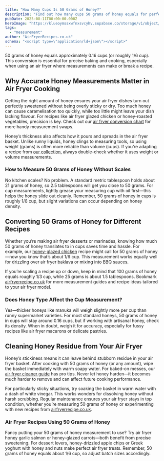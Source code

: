 ```yaml
---
title: "How Many Cups Is 50 Grams of Honey?"
description: "Find out how many cups 50 grams of honey equals for perfect baking and cooking every time. Includes easy conversions and air fryer tips."
pubDate: 2025-08-11T00:00:00.000Z
heroImage: "https://klueoymssxwfnxsvcyhv.supabase.co/storage/v1/object/public/md/how-many-cups-is-50-grams-of-honey-de88e3bd.webp"
tags:
  - "measurement"
author: "AirFryerRecipes.co.uk"
schema: "<script type=\"application/ld+json\"></script>"
---
```


<p>50 grams of honey equals approximately 0.16 cups (or roughly 1/6 cup). This conversion is essential for precise baking and cooking, especially when using an air fryer where measurements can make or break a recipe.</p>

<h2>Why Accurate Honey Measurements Matter in Air Fryer Cooking</h2>  
<p>Getting the right amount of honey ensures your air fryer dishes turn out perfectly sweetened without being overly sticky or dry. Too much honey can cause caramelisation too quickly, while too little might leave your dish lacking flavour. For recipes like air fryer glazed chicken or honey-roasted vegetables, precision is key. Check out our <a href=https://www.airfryerrecipe.co.uk/air-fryer-conversion-chart>air fryer conversion chart</a> for more handy measurement swaps.</p>  

<p>Honey’s thickness also affects how it pours and spreads in the air fryer basket. Unlike runny liquids, honey clings to measuring tools, so using weight (grams) is often more reliable than volume (cups). If you’re adapting a recipe from <a href=https://www.airfryerrecipe.co.uk/recipes>our collection</a>, always double-check whether it uses weight or volume measurements.</p>  

<h3>How to Measure 50 Grams of Honey Without Scales</h3>  
<p>No kitchen scales? No problem. A standard metric tablespoon holds about 21 grams of honey, so 2.5 tablespoons will get you close to 50 grams. For cup measurements, lightly grease your measuring cup with oil first—this helps the honey slide out cleanly. Remember, 50 grams of honey in cups is roughly 1/6 cup, but slight variations can occur depending on honey density.</p>  

<h2>Converting 50 Grams of Honey for Different Recipes</h2>  
<p>Whether you’re making air fryer desserts or marinades, knowing how much 50 grams of honey translates to in cups saves time and hassle. For example, our <a href=https://www.airfryerrecipe.co.uk/recipe-category/chicken>honey-glazed chicken</a> recipe might call for 50 grams of honey—now you know that’s about 1/6 cup. This measurement works equally well for drizzling over air fryer baklava or mixing into BBQ sauces.</p>  

<p>If you’re scaling a recipe up or down, keep in mind that 100 grams of honey equals roughly 1/3 cup, while 25 grams is about 1.5 tablespoons. Bookmark <a href=https://www.airfryerrecipe.co.uk>airfryerrecipe.co.uk</a> for more measurement guides and recipe ideas tailored to your air fryer model.</p>  

<h3>Does Honey Type Affect the Cup Measurement?</h3>  
<p>Yes—thicker honeys like manuka will weigh slightly more per cup than runny supermarket varieties. For most standard honeys, 50 grams of honey in cups will stay around 0.16 cups, but if working with artisanal honey, check its density. When in doubt, weigh it for accuracy, especially for fussy recipes like air fryer macarons or delicate pastries.</p>  

<h2>Cleaning Honey Residue from Your Air Fryer</h2>  
<p>Honey’s stickiness means it can leave behind stubborn residue in your air fryer basket. After cooking with 50 grams of honey (or any amount), wipe the basket immediately with warm soapy water. For baked-on messes, our <a href=https://www.airfryerrecipe.co.uk/air-fryer-cleaner>air fryer cleaner guide</a> has pro tips. Never let honey harden—it becomes much harder to remove and can affect future cooking performance.</p>  

<p>For particularly sticky situations, try soaking the basket in warm water with a dash of white vinegar. This works wonders for dissolving honey without harsh scrubbing. Regular maintenance ensures your air fryer stays in top condition, whether you’re measuring 50 grams of honey or experimenting with new recipes from <a href=https://www.airfryerrecipe.co.uk>airfryerrecipe.co.uk</a>.</p>  

<h3>Air Fryer Recipes Using 50 Grams of Honey</h3>  
<p>Fancy putting your 50 grams of honey measurement to use? Try air fryer honey garlic salmon or honey-glazed carrots—both benefit from precise sweetening. For dessert lovers, honey-drizzled apple chips or Greek yoghurt with honey and nuts make perfect air fryer treats. Remember, 50 grams of honey equals about 1/6 cup, so adjust batch sizes accordingly.</p>